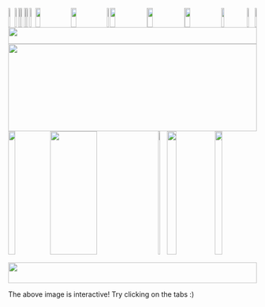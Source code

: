 <picture><img src="https://raw.githubusercontent.com/leonsilicon/leonsilicon/main/generator/generated/000.6d7290b.jpg" height="39" width="2.4822695035460995%"/></picture><a href="#"><img src="https://raw.githubusercontent.com/leonsilicon/leonsilicon/main/generator/generated/001.45e0808.jpg" height="39" width="1.4184397163120568%"/></a><picture><img src="https://raw.githubusercontent.com/leonsilicon/leonsilicon/main/generator/generated/002.560fbb9.jpg" height="39" width="0.9456264775413712%"/></picture><a href="#"><img src="https://raw.githubusercontent.com/leonsilicon/leonsilicon/main/generator/generated/003.b02b5b0.jpg" height="39" width="1.4184397163120568%"/></a><picture><img src="https://raw.githubusercontent.com/leonsilicon/leonsilicon/main/generator/generated/004.d4cba37.jpg" height="39" width="0.9456264775413712%"/></picture><a href="#"><img src="https://raw.githubusercontent.com/leonsilicon/leonsilicon/main/generator/generated/005.43a4f1b.jpg" height="39" width="1.4184397163120568%"/></a><picture><img src="https://raw.githubusercontent.com/leonsilicon/leonsilicon/main/generator/generated/006.33cbce5.jpg" height="39" width="2.2458628841607564%"/></picture><a href="https://leonsilicon.com"><img src="https://raw.githubusercontent.com/leonsilicon/leonsilicon/main/generator/generated/007.8727e1c.jpg" height="39" width="14.420803782505912%"/></a><a href="https://tiktok.com/@leonsilicon"><img src="https://raw.githubusercontent.com/leonsilicon/leonsilicon/main/generator/generated/008.b6b8eb8.jpg" height="39" width="14.420803782505912%"/></a><picture><img src="https://raw.githubusercontent.com/leonsilicon/leonsilicon/main/generator/generated/009.0d70887.jpg" height="39" width="1.1820330969267139%"/></picture><a href="https://instagram.com/leonsilicon"><img src="https://raw.githubusercontent.com/leonsilicon/leonsilicon/main/generator/generated/010.6c98e15.jpg" height="39" width="14.893617021276595%"/></a><picture><img src="https://raw.githubusercontent.com/leonsilicon/leonsilicon/main/generator/generated/011.eb00893.jpg" height="39" width="0.2364066193853428%"/></picture><a href="https://x.com/leonsilicon"><img src="https://raw.githubusercontent.com/leonsilicon/leonsilicon/main/generator/generated/012.60303a9.jpg" height="39" width="14.775413711583923%"/></a><picture><img src="https://raw.githubusercontent.com/leonsilicon/leonsilicon/main/generator/generated/013.4300ced.jpg" height="39" width="0.2364066193853428%"/></picture><a href="https://youtube.com/@leonsilicon"><img src="https://raw.githubusercontent.com/leonsilicon/leonsilicon/main/generator/generated/014.6bb6714.jpg" height="39" width="14.775413711583923%"/></a><picture><img src="https://raw.githubusercontent.com/leonsilicon/leonsilicon/main/generator/generated/015.4031534.jpg" height="39" width="10.16548463356974%"/></picture><a href="https://github.com/leonsilicon/leonsilicon/tree/main/generator"><img src="https://raw.githubusercontent.com/leonsilicon/leonsilicon/main/generator/generated/016.8bbbfdd.jpg" height="39" width="3.309692671394799%"/></a><picture><img src="https://raw.githubusercontent.com/leonsilicon/leonsilicon/main/generator/generated/017.1d18d56.jpg" height="39" width="0.7092198581560284%"/></picture><picture><img src="https://raw.githubusercontent.com/leonsilicon/leonsilicon/main/generator/generated/018.0d1f55f.jpg" height="34" width="100%"/></picture><picture><img src="https://raw.githubusercontent.com/leonsilicon/leonsilicon/main/generator/generated/019.77772f2.jpg" height="177" width="100%"/></picture><picture><img src="https://raw.githubusercontent.com/leonsilicon/leonsilicon/main/generator/generated/020.6c864e5.jpg" height="250" width="16.78486997635934%"/></picture><a href="https://github.com/leonsilicon/leonsilicon/tree/main/README"><img src="https://raw.githubusercontent.com/leonsilicon/leonsilicon/main/generator/generated/021.2f4b12f.jpg" height="250" width="43.61702127659575%"/></a><picture><img src="https://raw.githubusercontent.com/leonsilicon/leonsilicon/main/generator/generated/022.cc7e655.jpg" height="250" width="3.4278959810874707%"/></picture><a href="https://tiktok.com/@leonsilicon"><img src="https://raw.githubusercontent.com/leonsilicon/leonsilicon/main/generator/generated/023.f8ba553.jpg" height="250" width="19.38534278959811%"/></a><picture><img src="https://raw.githubusercontent.com/leonsilicon/leonsilicon/main/generator/generated/024.6c864e5.jpg" height="250" width="16.78486997635934%"/></picture><picture><img src="https://raw.githubusercontent.com/leonsilicon/leonsilicon/main/generator/generated/025.3dcab01.jpg" height="16" width="63.829787234042556%"/></picture><a href="https://tiktok.com/@leonsilicon"><img src="https://raw.githubusercontent.com/leonsilicon/leonsilicon/main/generator/generated/026.ee2dcb7.jpg" height="16" width="19.38534278959811%"/></a><picture><img src="https://raw.githubusercontent.com/leonsilicon/leonsilicon/main/generator/generated/027.8f7a892.jpg" height="16" width="16.78486997635934%"/></picture><picture><img src="https://raw.githubusercontent.com/leonsilicon/leonsilicon/main/generator/generated/028.69a63a4.jpg" height="42" width="100%"/></picture>
<a name="custom_anchor_name"></a>
<p>The above image is interactive! Try clicking on the tabs :)</p>